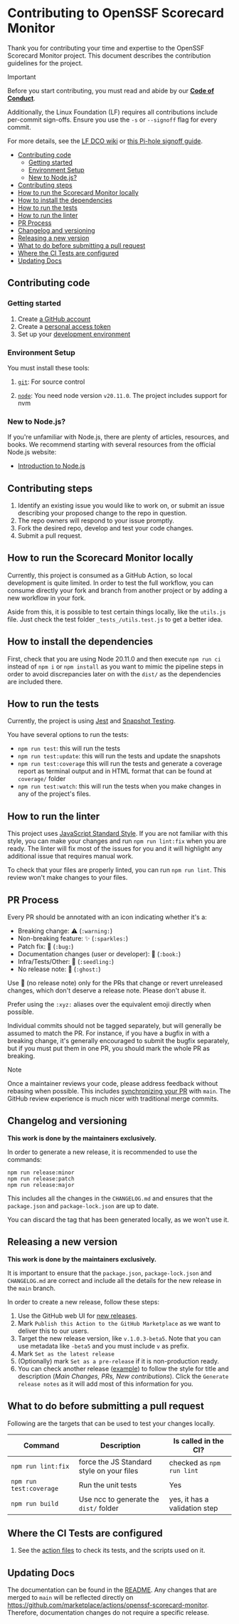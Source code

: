 # Contributing to OpenSSF Scorecard Monitor

Thank you for contributing your time and expertise to the OpenSSF Scorecard Monitor
project. This document describes the contribution guidelines for the project.

> [!IMPORTANT]
> Before you start contributing, you must read and abide by our
**[Code of Conduct](./CODE_OF_CONDUCT.md)**.
>
> Additionally, the Linux Foundation (LF) requires all contributions include per-commit sign-offs.
> Ensure you use the `-s` or `--signoff` flag for every commit.
>
> For more details, see the [LF DCO wiki](https://wiki.linuxfoundation.org/dco)
> or [this Pi-hole signoff guide](https://docs.pi-hole.net/guides/github/how-to-signoff/).

* [Contributing code](#contributing-code)
    * [Getting started](#getting-started)
    * [Environment Setup](#environment-setup)
    * [New to Node.js?](#new-to-nodejs)
* [Contributing steps](#contributing-steps)
* [How to run the Scorecard Monitor locally](#how-to-run-the-scorecard-monitor-locally)
* [How to install the dependencies](#how-to-install-the-dependencies)
* [How to run the tests](#how-to-run-the-tests)
* [How to run the linter](#how-to-run-the-linter)
* [PR Process](#pr-process)
* [Changelog and versioning](#changelog-and-versioning)
* [Releasing a new version](#releasing-a-new-version)
* [What to do before submitting a pull request](#what-to-do-before-submitting-a-pull-request)
* [Where the CI Tests are configured](#where-the-ci-tests-are-configured)
* [Updating Docs](#updating-docs)

## Contributing code

### Getting started

1.  Create [a GitHub account](https://github.com/join)
1.  Create a
        [personal access token](https://docs.github.com/authentication/keeping-your-account-and-data-secure/managing-your-personal-access-tokens)
1.  Set up your [development environment](#environment-setup)

### Environment Setup

You must install these tools:

1.  [`git`](https://help.github.com/articles/set-up-git/): For source control

1.  [`node`](https://nodejs.org/en/download/package-manager): You need node version
        `v20.11.0`. The project includes support for nvm

### New to Node.js?

If you're unfamiliar with Node.js, there are plenty of articles, resources, and books.
We recommend starting with several resources from the official Node.js website:

* [Introduction to Node.js](https://nodejs.org/en/learn/getting-started/introduction-to-nodejs)

## Contributing steps

1.  Identify an existing issue you would like to work on, or submit an issue describing your proposed change to the repo in question.
1.  The repo owners will respond to your issue promptly.
1.  Fork the desired repo, develop and test your code changes.
1.  Submit a pull request.

## How to run the Scorecard Monitor locally

Currently, this project is consumed as a GitHub Action, so local development is quite limited. In order to test the full workflow, you can consume directly your fork and branch from another project or by adding a new workflow in your fork.

Aside from this, it is possible to test certain things locally, like the `utils.js` file. Just check the test folder `_tests_/utils.test.js` to get a better idea.

## How to install the dependencies

First, check that you are using Node 20.11.0 and then execute `npm run ci` instead of `npm i` or `npm install` as you want to mimic the pipeline steps in order to avoid discrepancies later on with the `dist/` as the dependencies are included there.

## How to run the tests

Currently, the project is using [Jest](https://jestjs.io/) and [Snapshot Testing](https://jestjs.io/docs/snapshot-testing).

You have several options to run the tests:
- `npm run test`: this will run the tests
- `npm run test:update`: this will run the tests and update the snapshots
- `npm run test:coverage` this will run the tests and generate a coverage report as terminal output and in HTML format that can be found at `coverage/` folder
- `npm run test:watch`: this will run the tests when you make changes in any of the project's files.

## How to run the linter

This project uses [JavaScript Standard Style](https://standardjs.com/). If you are not familiar with this style, you can make your changes and run `npm run lint:fix` when you are ready. The linter will fix most of the issues for you and it will highlight any additional issue that requires manual work.

To check that your files are properly linted, you can run `npm run lint`. This review won't make changes to your files.

## PR Process

Every PR should be annotated with an icon indicating whether it's a:

-   Breaking change: :warning: (`:warning:`)
-   Non-breaking feature: :sparkles: (`:sparkles:`)
-   Patch fix: :bug: (`:bug:`)
-   Documentation changes (user or developer): :book: (`:book:`)
-   Infra/Tests/Other: :seedling: (`:seedling:`)
-   No release note: :ghost: (`:ghost:`)

Use :ghost: (no release note) only for the PRs that change or revert unreleased
changes, which don't deserve a release note. Please don't abuse it.

Prefer using the `:xyz:` aliases over the equivalent emoji directly when possible.

Individual commits should not be tagged separately, but will generally be
assumed to match the PR. For instance, if you have a bugfix in with a breaking
change, it's generally encouraged to submit the bugfix separately, but if you must put them in one PR, you should mark the whole PR as breaking.

> [!NOTE]
> Once a maintainer reviews your code, please address feedback without rebasing when possible.
> This includes [synchronizing your PR](https://docs.github.com/pull-requests/collaborating-with-pull-requests/proposing-changes-to-your-work-with-pull-requests/keeping-your-pull-request-in-sync-with-the-base-branch)
> with `main`. The GitHub review experience is much nicer with traditional merge commits.

## Changelog and versioning

**This work is done by the maintainers exclusively.**

In order to generate a new release, it is recommended to use the commands:


```
npm run release:minor
npm run release:patch
npm run release:major
```


This includes all the changes in the `CHANGELOG.md` and ensures that the `package.json` and `package-lock.json` are up to date.

You can discard the tag that has been generated locally, as we won't use it.

## Releasing a new version

**This work is done by the maintainers exclusively.**

It is important to ensure that the `package.json`, `package-lock.json` and `CHANGELOG.md` are correct and include all the details for the new release in the `main` branch.

In order to create a new release, follow these steps:

1. Use the GitHub web UI for [new releases](https://github.com/ossf/scorecard-monitor/releases/new).
2. Mark `Publish this Action to the GitHub Marketplace` as we want to deliver this to our users.
3. Target the new release version, like `v.1.0.3-beta5`. Note that you can use metadata like `-beta5` and you must include `v` as prefix.
4. Mark `Set as the latest release`
5. (Optionally) mark `Set as a pre-release` if it is non-production ready.
6. You can check another release ([example](https://github.com/ossf/scorecard-monitor/releases/tag/v2.0.0-beta7)) to follow the style for title and description (_Main Changes, PRs, New contributions_). Click the `Generate release notes` as it will add most of this information for you.

## What to do before submitting a pull request

Following are the targets that can be used to test your changes locally.

| Command  | Description                                        | Is called in the CI? |
| -------- | -------------------------------------------------- | -------------------- |
| `npm run lint:fix` | force the JS Standard style on your files | checked as `npm run lint` |
| `npm run test:coverage` | Run the unit tests | Yes |
| `npm run build` | Use ncc to generate the `dist/` folder | yes, it has a validation step |

## Where the CI Tests are configured

1.  See the [action files](.github/workflows) to check its tests, and the
    scripts used on it.

## Updating Docs

The documentation can be found in the [README](./README.md). Any changes that are merged to `main` will be reflected directly on https://github.com/marketplace/actions/openssf-scorecard-monitor. Therefore, documentation changes do not require a specific release.